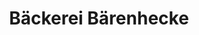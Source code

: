---
title: "Bäckerei Bärenhecke"
url: /bad-gottleuba-berggiesshuebel/baeckerei-baerenhecke/
shop: Bäckerei
---